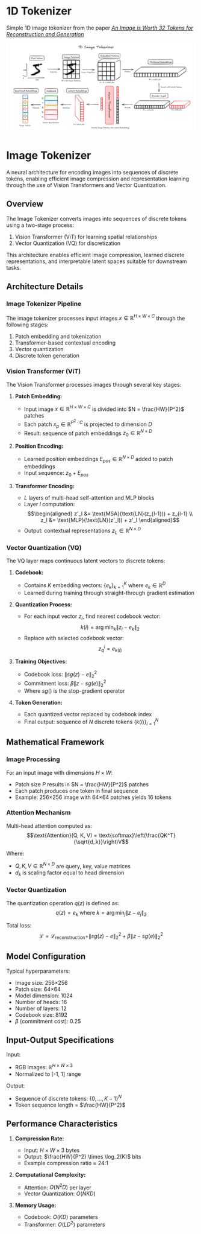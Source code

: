 # 1D Tokenizer

Simple 1D image tokenizer from the paper [_An Image is Worth 32 Tokens for Reconstruction and Generation_](https://arxiv.org/pdf/2406.07550)


![Image Tokenizer](./assets/encoder.png)

# Image Tokenizer

A neural architecture for encoding images into sequences of discrete tokens, enabling efficient image compression and representation learning through the use of Vision Transformers and Vector Quantization.

## Overview

The Image Tokenizer converts images into sequences of discrete tokens using a two-stage process:
1. Vision Transformer (ViT) for learning spatial relationships
2. Vector Quantization (VQ) for discretization

This architecture enables efficient image compression, learned discrete representations, and interpretable latent spaces suitable for downstream tasks.

## Architecture Details

### Image Tokenizer Pipeline

The image tokenizer processes input images $x \in \mathbb{R}^{H \times W \times C}$ through the following stages:

1. Patch embedding and tokenization
2. Transformer-based contextual encoding
3. Vector quantization
4. Discrete token generation

### Vision Transformer (ViT)

The Vision Transformer processes images through several key stages:

1. **Patch Embedding:**
   - Input image $x \in \mathbb{R}^{H \times W \times C}$ is divided into $N = \frac{HW}{P^2}$ patches
   - Each patch $x_p \in \mathbb{R}^{P^2 \cdot C}$ is projected to dimension $D$
   - Result: sequence of patch embeddings $z_0 \in \mathbb{R}^{N \times D}$

2. **Position Encoding:**
   - Learned position embeddings $E_{pos} \in \mathbb{R}^{N \times D}$ added to patch embeddings
   - Input sequence: $z_0 + E_{pos}$

3. **Transformer Encoding:**
   - $L$ layers of multi-head self-attention and MLP blocks
   - Layer $l$ computation:
     $$\begin{aligned}
     z'_l &= \text{MSA}(\text{LN}(z_{l-1})) + z_{l-1} \\
     z_l &= \text{MLP}(\text{LN}(z'_l)) + z'_l
     \end{aligned}$$
   - Output: contextual representations $z_L \in \mathbb{R}^{N \times D}$

### Vector Quantization (VQ)

The VQ layer maps continuous latent vectors to discrete tokens:

1. **Codebook:**
   - Contains $K$ embedding vectors: $\{e_k\}_{k=1}^K$ where $e_k \in \mathbb{R}^D$
   - Learned during training through straight-through gradient estimation

2. **Quantization Process:**
   - For each input vector $z_i$, find nearest codebook vector:
     $$k(i) = \arg\min_k \|z_i - e_k\|_2$$
   - Replace with selected codebook vector:
     $$z_q^i = e_{k(i)}$$

3. **Training Objectives:**
   - Codebook loss: $\|sg(z) - e\|_2^2$
   - Commitment loss: $\beta\|z - sg(e)\|_2^2$
   - Where $sg()$ is the stop-gradient operator

4. **Token Generation:**
   - Each quantized vector replaced by codebook index
   - Final output: sequence of $N$ discrete tokens $\{k(i)\}_{i=1}^N$

## Mathematical Framework

### Image Processing

For an input image with dimensions $H \times W$:
- Patch size $P$ results in $N = \frac{HW}{P^2}$ patches
- Each patch produces one token in final sequence
- Example: 256×256 image with 64×64 patches yields 16 tokens

### Attention Mechanism

Multi-head attention computed as:
$$\text{Attention}(Q, K, V) = \text{softmax}\left(\frac{QK^T}{\sqrt{d_k}}\right)V$$

Where:
- $Q, K, V \in \mathbb{R}^{N \times D}$ are query, key, value matrices
- $d_k$ is scaling factor equal to head dimension

### Vector Quantization

The quantization operation $q(z)$ is defined as:
$$q(z) = e_k \text{ where } k = \arg\min_j \|z - e_j\|_2$$

Total loss:
$$\mathcal{L} = \mathcal{L}_\text{reconstruction} + \|sg(z) - e\|_2^2 + \beta\|z - sg(e)\|_2^2$$

## Model Configuration

Typical hyperparameters:
- Image size: 256×256
- Patch size: 64×64
- Model dimension: 1024
- Number of heads: 16
- Number of layers: 12
- Codebook size: 8192
- $\beta$ (commitment cost): 0.25

## Input-Output Specifications

Input:
- RGB images: $\mathbb{R}^{H \times W \times 3}$
- Normalized to [-1, 1] range

Output:
- Sequence of discrete tokens: $\{0, ..., K-1\}^N$
- Token sequence length = $\frac{HW}{P^2}$

## Performance Characteristics

1. **Compression Rate:**
   - Input: $H \times W \times 3$ bytes
   - Output: $\frac{HW}{P^2} \times \log_2(K)$ bits
   - Example compression ratio ≈ 24:1

2. **Computational Complexity:**
   - Attention: $O(N^2D)$ per layer
   - Vector Quantization: $O(NKD)$

3. **Memory Usage:**
   - Codebook: $O(KD)$ parameters
   - Transformer: $O(L D^2)$ parameters


